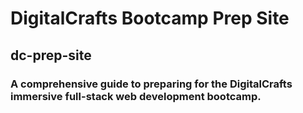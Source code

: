 # DigitalCrafts Bootcamp Prep Site

## dc-prep-site
### A comprehensive guide to preparing for the DigitalCrafts immersive full-stack web development bootcamp.
